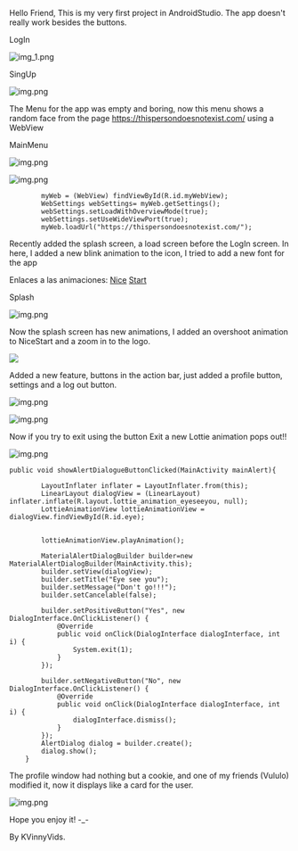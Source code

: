 Hello Friend,
This is my very first project in AndroidStudio.
The app doesn't really work besides the buttons.

LogIn

![img_1.png](ImgApp/LogIn.png)



SingUp

![img.png](ImgApp/SingUp.png)

The Menu for the app was empty and boring, now this menu shows a random face from the page https://thispersondoesnotexist.com/ using a WebView

MainMenu

![img.png](ImgApp/MainMenu.png)

![img.png](ImgApp/Main_WebView.png)

```
		myWeb = (WebView) findViewById(R.id.myWebView);
		WebSettings webSettings= myWeb.getSettings();
		webSettings.setLoadWithOverviewMode(true);
		webSettings.setUseWideViewPort(true);
		myWeb.loadUrl("https://thispersondoesnotexist.com/");
```

Recently added the splash screen, a load screen before the LogIn screen.
In here, I added a new blink animation to the icon, I tried to add a new font for the app

Enlaces a las animaciones:
[Nice](app/src/main/res/anim/enterringht.xml)
[Start](app/src/main/res/anim/enterleft.xml)

Splash

![img.png](ImgApp/Splash.png)

Now the splash screen has new animations, I added an overshoot animation to NiceStart and a zoom in to the logo.

![](ImgApp/Splash.gif)

Added a new feature, buttons in the action bar, just added a profile button, settings and a log out button.

![img.png](ImgApp/Action_bar.png)

![img.png](ImgApp/Action_bar_settings.png)

Now if you try to exit using the button Exit a new Lottie animation pops out!!

![img.png](ImgApp/Exit_Lottie.png)

```
public void showAlertDialogueButtonClicked(MainActivity mainAlert){

		LayoutInflater inflater = LayoutInflater.from(this);
		LinearLayout dialogView = (LinearLayout) inflater.inflate(R.layout.lottie_animation_eyeseeyou, null);
		LottieAnimationView lottieAnimationView = dialogView.findViewById(R.id.eye);


		lottieAnimationView.playAnimation();

		MaterialAlertDialogBuilder builder=new MaterialAlertDialogBuilder(MainActivity.this);
		builder.setView(dialogView);
		builder.setTitle("Eye see you");
		builder.setMessage("Don't go!!!");
		builder.setCancelable(false);

		builder.setPositiveButton("Yes", new DialogInterface.OnClickListener() {
			@Override
			public void onClick(DialogInterface dialogInterface, int i) {
				System.exit(1);
			}
		});

		builder.setNegativeButton("No", new DialogInterface.OnClickListener() {
			@Override
			public void onClick(DialogInterface dialogInterface, int i) {
				dialogInterface.dismiss();
			}
		});
		AlertDialog dialog = builder.create();
		dialog.show();
	}
```

The profile window had nothing but a cookie, and one of my friends (Vululo) modified it, now it displays like a card for the user.

![img.png](ImgApp/Modd_Vululo.png)

Hope you enjoy it! -_-

By KVinnyVids.
